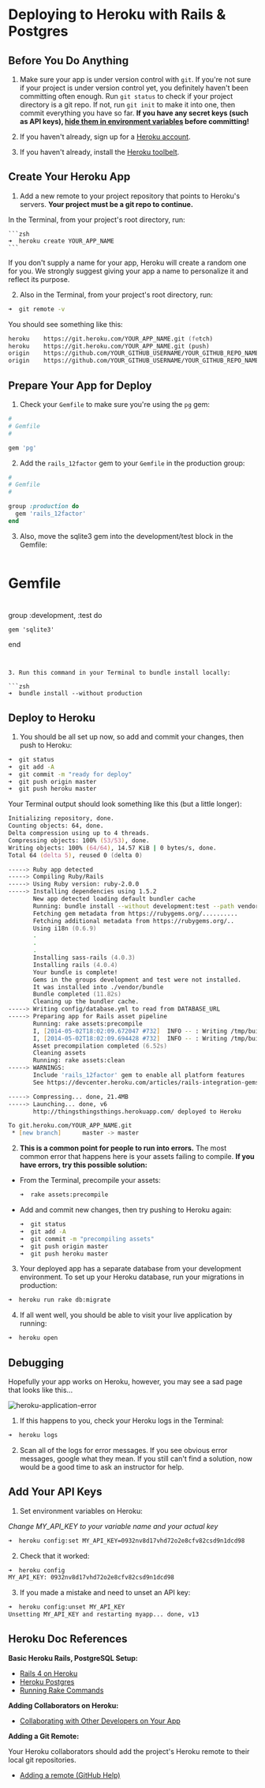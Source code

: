 # Deploying to Heroku with Rails & Postgres

## Before You Do Anything

1. Make sure your app is under version control with `git`.  If you're not sure if your project is under version control yet, you definitely haven't been committing often enough. Run `git status` to check if your project directory is a git repo. If not, run `git init` to make it into one, then commit everything you have so far. **If you have any secret keys (such as API keys), <a href="https://github.com/bkeepers/dotenv" target="_blank">hide them in environment variables</a> before committing!**

2. If you haven't already, sign up for a <a href="https://www.heroku.com" target="_blank">Heroku account</a>.

3. If you haven't already, install the <a href="https://toolbelt.heroku.com" target="_blank">Heroku toolbelt</a>.

## Create Your Heroku App

1. Add a new remote to your project repository that points to Heroku's servers. **Your project must be a git repo to continue.**

  In the Terminal, from your project's root directory, run:

	```zsh
	➜  heroku create YOUR_APP_NAME
	```

  If you don't supply a name for your app, Heroku will create a random one for you. We strongly suggest giving your app a name to personalize it and reflect its purpose.

2. Also in the Terminal, from your project's root directory, run:

  ```zsh
  ➜  git remote -v
  ```

  You should see something like this:

  ```zsh
  heroku	https://git.heroku.com/YOUR_APP_NAME.git (fetch)
  heroku	https://git.heroku.com/YOUR_APP_NAME.git (push)
  origin	https://github.com/YOUR_GITHUB_USERNAME/YOUR_GITHUB_REPO_NAME.git (fetch)
  origin	https://github.com/YOUR_GITHUB_USERNAME/YOUR_GITHUB_REPO_NAME.git (push)
  ```

## Prepare Your App for Deploy

1. Check your `Gemfile` to make sure you're using the `pg` gem:

  ```ruby
  #
  # Gemfile
  #

  gem 'pg'
  ```

2. Add the `rails_12factor` gem to your `Gemfile` in the production group:

  ```ruby
  #
  # Gemfile
  #

  group :production do
    gem 'rails_12factor'
  end
  ```
  
3. Also, move the sqlite3 gem into the development/test block in the Gemfile:

   ```ruby
  #
  # Gemfile
  #

  group :development, :test do
  
    gem 'sqlite3'
  end
  ```
  

3. Run this command in your Terminal to bundle install locally:

  ```zsh
  ➜  bundle install --without production
  ```

## Deploy to Heroku

1. You should be all set up now, so add and commit your changes, then push to Heroku:

  ```zsh
  ➜  git status
  ➜  git add -A
  ➜  git commit -m "ready for deploy"
  ➜  git push origin master
  ➜  git push heroku master
  ```

  Your Terminal output should look something like this (but a little longer):

  ```zsh
  Initializing repository, done.
  Counting objects: 64, done.
  Delta compression using up to 4 threads.
  Compressing objects: 100% (53/53), done.
  Writing objects: 100% (64/64), 14.57 KiB | 0 bytes/s, done.
  Total 64 (delta 5), reused 0 (delta 0)

  -----> Ruby app detected
  -----> Compiling Ruby/Rails
  -----> Using Ruby version: ruby-2.0.0
  -----> Installing dependencies using 1.5.2
         New app detected loading default bundler cache
         Running: bundle install --without development:test --path vendor/bundle --binstubs vendor/bundle/bin -j4 --deployment
         Fetching gem metadata from https://rubygems.org/..........
         Fetching additional metadata from https://rubygems.org/..
         Using i18n (0.6.9)
         .
         .
         .
         Installing sass-rails (4.0.3)
         Installing rails (4.0.4)
         Your bundle is complete!
         Gems in the groups development and test were not installed.
         It was installed into ./vendor/bundle
         Bundle completed (11.82s)
         Cleaning up the bundler cache.
  -----> Writing config/database.yml to read from DATABASE_URL
  -----> Preparing app for Rails asset pipeline
         Running: rake assets:precompile
         I, [2014-05-02T18:02:09.672047 #732]  INFO -- : Writing /tmp/build_625a98e6-1b9e-4e57-ba48-8f9cd7bf7d18/public/assets/application-c8d048bf2b32f85ef4807549fa44b21b.js
         I, [2014-05-02T18:02:09.694428 #732]  INFO -- : Writing /tmp/build_625a98e6-1b9e-4e57-ba48-8f9cd7bf7d18/public/assets/application-d0b54dd563966c42aad5fd85b1c1f713.css
         Asset precompilation completed (6.52s)
         Cleaning assets
         Running: rake assets:clean
  -----> WARNINGS:
         Include 'rails_12factor' gem to enable all platform features
         See https://devcenter.heroku.com/articles/rails-integration-gems for more information.

  -----> Compressing... done, 21.4MB
  -----> Launching... done, v6
         http://thingsthingsthings.herokuapp.com/ deployed to Heroku

  To git.heroku.com/YOUR_APP_NAME.git
   * [new branch]      master -> master
  ```

2. **This is a common point for people to run into errors.** The most common error that happens here is your assets failing to compile. **If you have errors, try this possible solution:**

  * From the Terminal, precompile your assets:

    ```zsh
    ➜  rake assets:precompile
    ```

  * Add and commit new changes, then try pushing to Heroku again:

    ```zsh
    ➜  git status
    ➜  git add -A
    ➜  git commit -m "precompiling assets"
    ➜  git push origin master
    ➜  git push heroku master
    ```

3. Your deployed app has a separate database from your development environment. To set up your Heroku database, run your migrations in production:

  ```zsh
  ➜  heroku run rake db:migrate
  ```

4. If all went well, you should be able to visit your live application by running:

  ```zsh
  ➜  heroku open
  ```

## Debugging

Hopefully your app works on Heroku, however, you may see a sad page that looks like this...

![heroku-application-error](https://cloud.githubusercontent.com/assets/7833470/10436335/9a97efce-70da-11e5-87ba-bdb4ae0c8596.png)

1. If this happens to you, check your Heroku logs in the Terminal:

  ```zsh
  ➜  heroku logs
  ```

2. Scan all of the logs for error messages. If you see obvious error messages, google what they mean. If you still can't find a solution, now would be a good time to ask an instructor for help.

## Add Your API Keys

1. Set environment variables on Heroku:

  *Change MY_API_KEY to your variable name and your actual key*

  ```zsh
  ➜  heroku config:set MY_API_KEY=0932nv8d17vhd72o2e8cfv82csd9n1dcd98
  ```

2. Check that it worked:

  ```zsh
  ➜  heroku config
  MY_API_KEY: 0932nv8d17vhd72o2e8cfv82csd9n1dcd98
  ```

3. If you made a mistake and need to unset an API key:

  ```zsh
  ➜  heroku config:unset MY_API_KEY
  Unsetting MY_API_KEY and restarting myapp... done, v13
  ```

## Heroku Doc References

**Basic Heroku Rails, PostgreSQL Setup:**

* <a href="https://devcenter.heroku.com/articles/rails4" target="_blank">Rails 4 on Heroku</a>
* <a href="https://devcenter.heroku.com/articles/heroku-postgresql" target="_blank">Heroku Postgres</a>
* <a href="https://devcenter.heroku.com/articles/rake" target="_blank">Running Rake Commands</a>

**Adding Collaborators on Heroku:**

* <a href="https://devcenter.heroku.com/articles/sharing" target="_blank">Collaborating with Other Developers on Your App</a>

**Adding a Git Remote:**

Your Heroku collaborators should add the project's Heroku remote to their local git repositories.

*  <a href="https://help.github.com/articles/adding-a-remote/" target="_blank">Adding a remote (GitHub Help)</a>

